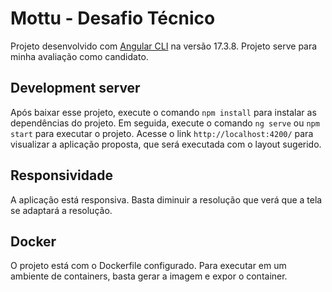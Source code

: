 # Mottu - Desafio Técnico

Projeto desenvolvido com [Angular CLI](https://github.com/angular/angular-cli) na versão 17.3.8.
Projeto serve para minha avaliação como candidato.

## Development server

Após baixar esse projeto, execute o comando `npm install` para instalar as dependências do projeto.
Em seguida, execute o comando `ng serve` ou `npm start` para executar o projeto. 
Acesse o link `http://localhost:4200/` para visualizar a aplicação proposta, que será executada com o layout sugerido.

## Responsividade

A aplicação está responsiva. Basta diminuir a resolução que verá que a tela se adaptará a resolução.

## Docker

O projeto está com o Dockerfile configurado. Para executar em um ambiente de containers, basta gerar a imagem e expor o container.